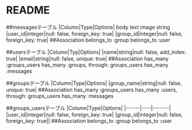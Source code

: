 # README

##messagesテーブル
|Column|Type|Options|
body text
image string
|user_id|integer|null: false, foreign_key: true|
|group_id|integer|null: false, foreign_key: true|
##Association
belongs_to :group
belongs_to :user

##usersテーブル
|Column|Typ|Options|
|name|string|null: false, add_index: true|
|email|string|null: false, unique: true|
##Association
has_many :groups_users
has_many :groups, through: groups_users
has_many :messages

##groupsテーブル
|Column|Type|Options|
|group_name|string|null: false, unique: true|
##Association
has_many :groups_users
has_many :users, through: groups_users
has_many :messages

##groups_usersテーブル
|Column|Type|Options|
|------|----|-------|
|user_id|integer|null: false, foreign_key: true|
|group_id|integer|null: false, foreign_key: true||
##Association
belongs_to :group
belongs_to :user
